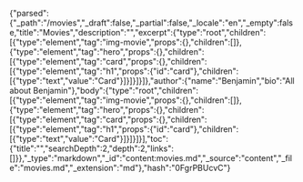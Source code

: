 {"parsed":{"_path":"/movies","_draft":false,"_partial":false,"_locale":"en","_empty":false,"title":"Movies","description":"","excerpt":{"type":"root","children":[{"type":"element","tag":"img-movie","props":{},"children":[]},{"type":"element","tag":"hero","props":{},"children":[{"type":"element","tag":"card","props":{},"children":[{"type":"element","tag":"h1","props":{"id":"card"},"children":[{"type":"text","value":"Card"}]}]}]}]},"author":{"name":"Benjamin","bio":"All about Benjamin"},"body":{"type":"root","children":[{"type":"element","tag":"img-movie","props":{},"children":[]},{"type":"element","tag":"hero","props":{},"children":[{"type":"element","tag":"card","props":{},"children":[{"type":"element","tag":"h1","props":{"id":"card"},"children":[{"type":"text","value":"Card"}]}]}]}],"toc":{"title":"","searchDepth":2,"depth":2,"links":[]}},"_type":"markdown","_id":"content:movies.md","_source":"content","_file":"movies.md","_extension":"md"},"hash":"0FgrPBUcvC"}